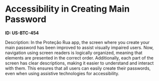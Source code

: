 # Accessibility in Creating Main Password

**ID: US-BTC-454**

Description: In the Proteção Rua app, the screen where you create your main password has been improved to assist visually impaired users. Now, navigation using screen readers is logically organized, meaning that elements are presented in the correct order. Additionally, each part of the screen has clear descriptions, making it easier to understand and interact with them. This ensures that all users can easily create their passwords, even when using assistive technologies for accessibility.